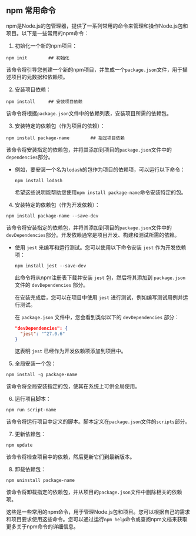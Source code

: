 ## npm 常用命令

npm是Node.js的包管理器，提供了一系列常用的命令来管理和操作Node.js包和项目。以下是一些常用的npm命令：

1. 初始化一个新的npm项目：

```shell
npm init		## 初始化
```

该命令将引导您创建一个新的npm项目，并生成一个`package.json`文件，用于描述项目的元数据和依赖项。

2. 安装项目依赖：

```shell
npm install		## 安装项目依赖
```

该命令将根据`package.json`文件中的依赖列表，安装项目所需的依赖包。

3. 安装特定的依赖包（作为项目的依赖）：

```shell
npm install package-name		## 指定项目依赖
```

该命令将安装指定的依赖包，并将其添加到项目的`package.json`文件中的`dependencies`部分。

- 例如，要安装一个名为`lodash`的包作为项目的依赖项，可以运行以下命令：

  ```shell
  npm install lodash
  ```

  希望这些说明能帮助您使用`npm install package-name`命令安装特定的包。

4. 安装特定的依赖包（作为开发依赖）：

```shell
npm install package-name --save-dev
```

该命令将安装指定的依赖包，并将其添加到项目的`package.json`文件中的`devDependencies`部分。开发依赖通常是项目开发、构建和测试所需的依赖。

- 使用 `jest` 来编写和运行测试。您可以使用以下命令安装 `jest` 作为开发依赖项：

  ```shell
  npm install jest --save-dev
  ```

  此命令将从npm注册表下载并安装 `jest` 包，然后将其添加到 `package.json` 文件的 `devDependencies` 部分。

  在安装完成后，您可以在项目中使用 `jest` 进行测试，例如编写测试用例并运行测试。

  在 `package.json` 文件中，您会看到类似以下的 `devDependencies` 部分：

  ```json
  "devDependencies": {
    "jest": "^27.0.6"
  }
  ```

  这表明 `jest` 已经作为开发依赖项添加到项目中。

5. 全局安装一个包：

```shell
npm install -g package-name
```

该命令将全局安装指定的包，使其在系统上可供全局使用。

6. 运行项目脚本：

```shell
npm run script-name
```

该命令将运行项目中定义的脚本。脚本定义在`package.json`文件的`scripts`部分。

7. 更新依赖包：

```shell
npm update
```

该命令将检查项目中的依赖，然后更新它们到最新版本。

8. 卸载依赖包：

```shell
npm uninstall package-name
```

该命令将卸载指定的依赖包，并从项目的`package.json`文件中删除相关的依赖项。

这些是一些常用的npm命令，用于管理Node.js包和项目。您可以根据自己的需求和项目要求使用这些命令。您可以通过运行`npm help`命令或查阅npm文档来获取更多关于npm命令的详细信息。